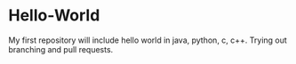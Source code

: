 # Hello-World
My first repository will include hello world in java, python, c, c++. Trying out branching and pull requests.  
